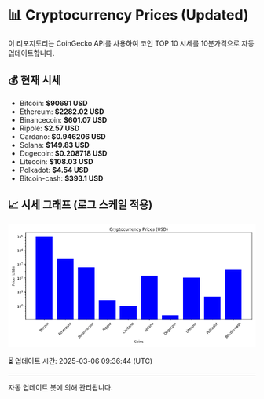 
# 📊 Cryptocurrency Prices (Updated)

이 리포지토리는 CoinGecko API를 사용하여 코인 TOP 10 시세를 10분가격으로 자동 업데이트합니다.

## 💰 현재 시세
- Bitcoin: **$90691 USD**
- Ethereum: **$2282.02 USD**
- Binancecoin: **$601.07 USD**
- Ripple: **$2.57 USD**
- Cardano: **$0.946206 USD**
- Solana: **$149.83 USD**
- Dogecoin: **$0.208718 USD**
- Litecoin: **$108.03 USD**
- Polkadot: **$4.54 USD**
- Bitcoin-cash: **$393.1 USD**

## 📈 시세 그래프 (로그 스케일 적용)
![Crypto Prices](crypto_prices.png)

⏳ 업데이트 시간: 2025-03-06 09:36:44 (UTC)

---
자동 업데이트 봇에 의해 관리됩니다.

